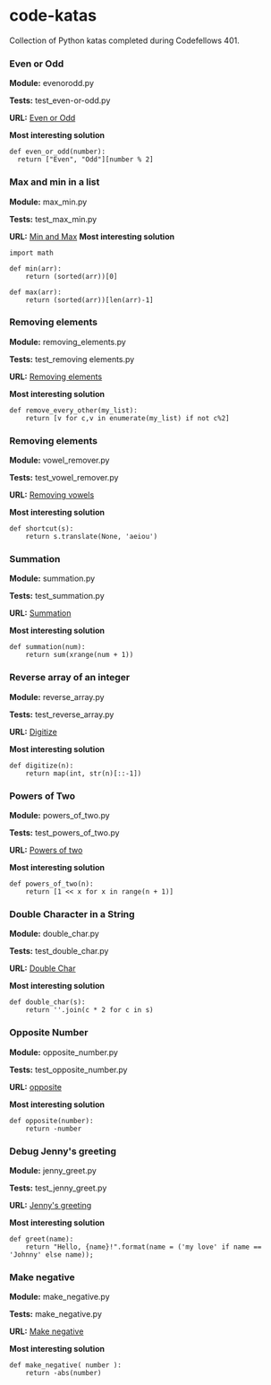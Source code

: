 # code-katas
Collection of Python katas completed during Codefellows 401.

### Even or Odd
**Module:** evenorodd.py

**Tests:** test_even-or-odd.py

**URL:** [Even or Odd](https://www.cyodewars.com/kata/53da3dbb4a5168369a0000fe/train/python)

**Most interesting solution**
```
def even_or_odd(number):
  return ["Even", "Odd"][number % 2]
```


### Max and min in a list
**Module:** max_min.py

**Tests:** test_max_min.py

**URL:** [Min and Max](https://www.codewars.com/kata/find-maximum-and-minimum-values-of-a-list)
**Most interesting solution**
```
import math

def min(arr):
    return (sorted(arr))[0]

def max(arr):
    return (sorted(arr))[len(arr)-1]
```


### Removing elements
**Module:** removing_elements.py

**Tests:** test_removing elements.py

**URL:** [Removing elements](https://www.codewars.com/kata/removing-elements/python)

**Most interesting solution**
```
def remove_every_other(my_list):
    return [v for c,v in enumerate(my_list) if not c%2]
```


### Removing elements
**Module:** vowel_remover.py

**Tests:** test_vowel_remover.py

**URL:** [Removing vowels](https://www.codewars.com/kata/vowel-remover/train/python)

**Most interesting solution**
```
def shortcut(s):
    return s.translate(None, 'aeiou')
```


### Summation
**Module:** summation.py

**Tests:** test_summation.py

**URL:** [Summation](https://www.codewars.com/kata/grasshopper-summation/train/python)

**Most interesting solution**
```
def summation(num):
    return sum(xrange(num + 1))
```


### Reverse array of an integer
**Module:** reverse_array.py

**Tests:** test_reverse_array.py

**URL:** [Digitize](https://www.codewars.com/kata/convert-number-to-reversed-array-of-digits/train/python)

**Most interesting solution**
```
def digitize(n):
    return map(int, str(n)[::-1])
```


### Powers of Two
**Module:** powers_of_two.py

**Tests:** test_powers_of_two.py

**URL:** [Powers of two](https://www.codewars.com/kata/57a083a57cb1f31db7000028/train/python)

**Most interesting solution**
```
def powers_of_two(n):
    return [1 << x for x in range(n + 1)]
```


### Double Character in a String
**Module:** double_char.py

**Tests:** test_double_char.py

**URL:** [Double Char](https://www.codewars.com/kata/double-char/train/python)

**Most interesting solution**
```
def double_char(s):
    return ''.join(c * 2 for c in s)
```


### Opposite Number
**Module:** opposite_number.py

**Tests:** test_opposite_number.py

**URL:** [opposite](https://www.codewars.com/kata/opposite-number/train/python)

**Most interesting solution**
```
def opposite(number):
    return -number
```


### Debug Jenny's greeting
**Module:** jenny_greet.py

**Tests:** test_jenny_greet.py

**URL:** [Jenny's greeting](https://www.codewars.com/kata/jennys-secret-message/train/python)

**Most interesting solution**
```
def greet(name):
    return "Hello, {name}!".format(name = ('my love' if name == 'Johnny' else name));
```

### Make negative
**Module:** make_negative.py

**Tests:** make_negative.py

**URL:** [Make negative](https://www.codewars.com/kata/return-negative/train/python)

**Most interesting solution**
```
def make_negative( number ):
    return -abs(number)
```
